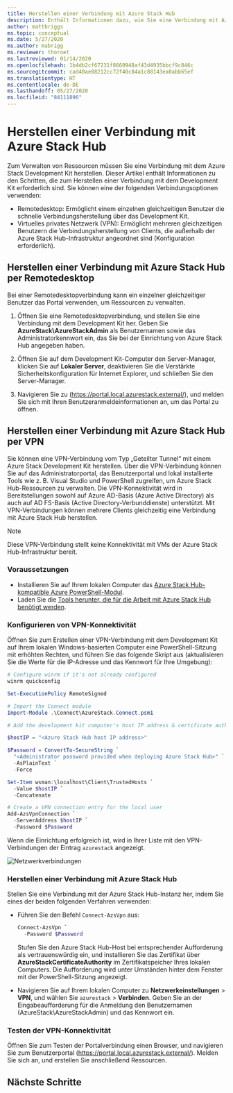 ```yaml
---
title: Herstellen einer Verbindung mit Azure Stack Hub
description: Enthält Informationen dazu, wie Sie eine Verbindung mit Azure Stack Hub herstellen.
author: mattbriggs
ms.topic: conceptual
ms.date: 5/27/2020
ms.author: mabrigg
ms.reviewer: thoroet
ms.lastreviewed: 01/14/2020
ms.openlocfilehash: 1b4db2cf67231f8660948af43d4935bbcf9c846c
ms.sourcegitcommit: cad40ae88212cc72f40c84a1c88143ea0abb65ef
ms.translationtype: HT
ms.contentlocale: de-DE
ms.lasthandoff: 05/27/2020
ms.locfileid: "84111896"
---
```

# <a name="connect-to-azure-stack-hub"></a>Herstellen einer Verbindung mit Azure Stack Hub

Zum Verwalten von Ressourcen müssen Sie eine Verbindung mit dem Azure Stack Development Kit herstellen. Dieser Artikel enthält Informationen zu den Schritten, die zum Herstellen einer Verbindung mit dem Development Kit erforderlich sind. Sie können eine der folgenden Verbindungsoptionen verwenden:

* Remotedesktop: Ermöglicht einem einzelnen gleichzeitigen Benutzer die schnelle Verbindungsherstellung über das Development Kit.
* Virtuelles privates Netzwerk (VPN): Ermöglicht mehreren gleichzeitigen Benutzern die Verbindungsherstellung von Clients, die außerhalb der Azure Stack Hub-Infrastruktur angeordnet sind (Konfiguration erforderlich).

## <a name="connect-to-azure-stack-hub-with-remote-desktop"></a>Herstellen einer Verbindung mit Azure Stack Hub per Remotedesktop
Bei einer Remotedesktopverbindung kann ein einzelner gleichzeitiger Benutzer das Portal verwenden, um Ressourcen zu verwalten.

1. Öffnen Sie eine Remotedesktopverbindung, und stellen Sie eine Verbindung mit dem Development Kit her. Geben Sie **AzureStack\AzureStackAdmin** als Benutzernamen sowie das Administratorkennwort ein, das Sie bei der Einrichtung von Azure Stack Hub angegeben haben.  

2. Öffnen Sie auf dem Development Kit-Computer den Server-Manager, klicken Sie auf **Lokaler Server**, deaktivieren Sie die Verstärkte Sicherheitskonfiguration für Internet Explorer, und schließen Sie den Server-Manager.

3. Navigieren Sie zu (https://portal.local.azurestack.external/), und melden Sie sich mit Ihren Benutzeranmeldeinformationen an, um das Portal zu öffnen.


## <a name="connect-to-azure-stack-hub-with-vpn"></a>Herstellen einer Verbindung mit Azure Stack Hub per VPN

Sie können eine VPN-Verbindung vom Typ „Geteilter Tunnel“ mit einem Azure Stack Development Kit herstellen. Über die VPN-Verbindung können Sie auf das Administratorportal, das Benutzerportal und lokal installierte Tools wie z. B. Visual Studio und PowerShell zugreifen, um Azure Stack Hub-Ressourcen zu verwalten. Die VPN-Konnektivität wird in Bereitstellungen sowohl auf Azure AD-Basis (Azure Active Directory) als auch auf AD FS-Basis (Active Directory-Verbunddienste) unterstützt. Mit VPN-Verbindungen können mehrere Clients gleichzeitig eine Verbindung mit Azure Stack Hub herstellen. 

> [!NOTE] 
> Diese VPN-Verbindung stellt keine Konnektivität mit VMs der Azure Stack Hub-Infrastruktur bereit. 

### <a name="prerequisites"></a>Voraussetzungen

* Installieren Sie auf Ihrem lokalen Computer das [Azure Stack Hub-kompatible Azure PowerShell-Modul](../operator/azure-stack-powershell-install.md).  
* Laden Sie die [Tools herunter, die für die Arbeit mit Azure Stack Hub benötigt werden](../operator/azure-stack-powershell-download.md). 

### <a name="configure-vpn-connectivity"></a>Konfigurieren von VPN-Konnektivität

Öffnen Sie zum Erstellen einer VPN-Verbindung mit dem Development Kit auf Ihrem lokalen Windows-basierten Computer eine PowerShell-Sitzung mit erhöhten Rechten, und führen Sie das folgende Skript aus (aktualisieren Sie die Werte für die IP-Adresse und das Kennwort für Ihre Umgebung):

```powershell 
# Configure winrm if it's not already configured
winrm quickconfig  

Set-ExecutionPolicy RemoteSigned

# Import the Connect module
Import-Module .\Connect\AzureStack.Connect.psm1 

# Add the development kit computer's host IP address & certificate authority (CA) to the list of trusted hosts. Make sure to update the IP address and password values for your environment. 

$hostIP = "<Azure Stack Hub host IP address>"

$Password = ConvertTo-SecureString `
  "<Administrator password provided when deploying Azure Stack Hub>" `
  -AsPlainText `
  -Force

Set-Item wsman:\localhost\Client\TrustedHosts `
  -Value $hostIP `
  -Concatenate

# Create a VPN connection entry for the local user
Add-AzsVpnConnection `
  -ServerAddress $hostIP `
  -Password $Password

```

Wenn die Einrichtung erfolgreich ist, wird in Ihrer Liste mit den VPN-Verbindungen der Eintrag `azurestack` angezeigt.

![Netzwerkverbindungen](media/azure-stack-connect-azure-stack/image3.png)  

### <a name="connect-to-azure-stack-hub"></a>Herstellen einer Verbindung mit Azure Stack Hub

Stellen Sie eine Verbindung mit der Azure Stack Hub-Instanz her, indem Sie eines der beiden folgenden Verfahren verwenden:  

* Führen Sie den Befehl `Connect-AzsVpn` aus: 
    
  ```powershell
  Connect-AzsVpn `
    -Password $Password
  ```

  Stufen Sie den Azure Stack Hub-Host bei entsprechender Aufforderung als vertrauenswürdig ein, und installieren Sie das Zertifikat über **AzureStackCertificateAuthority** im Zertifikatspeicher Ihres lokalen Computers. Die Aufforderung wird unter Umständen hinter dem Fenster mit der PowerShell-Sitzung angezeigt. 

* Navigieren Sie auf Ihrem lokalen Computer zu **Netzwerkeinstellungen** > **VPN**, und wählen Sie `azurestack` > **Verbinden**. Geben Sie an der Eingabeaufforderung für die Anmeldung den Benutzernamen (AzureStack\AzureStackAdmin) und das Kennwort ein.

### <a name="test-the-vpn-connectivity"></a>Testen der VPN-Konnektivität

Öffnen Sie zum Testen der Portalverbindung einen Browser, und navigieren Sie zum Benutzerportal (https://portal.local.azurestack.external/). Melden Sie sich an, und erstellen Sie anschließend Ressourcen.  

## <a name="next-steps"></a>Nächste Schritte



